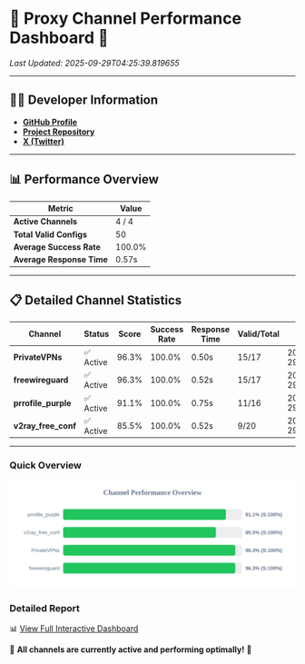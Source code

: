 # 🌟 Proxy Channel Performance Dashboard 🌟

_Last Updated: 2025-09-29T04:25:39.819655_

---

## 👩‍💻 Developer Information

- **[GitHub Profile](https://github.com/4n0nymou3)**  
- **[Project Repository](https://github.com/4n0nymou3/multi-proxy-config-fetcher)**  
- **[X (Twitter)](https://x.com/4n0nymou3)**  

---

## 📊 Performance Overview

| Metric                | Value       |
|-----------------------|-------------|
| **Active Channels**   | 4 / 4       |
| **Total Valid Configs** | 50          |
| **Average Success Rate** | 100.0%      |
| **Average Response Time** | 0.57s       |

---

## 📋 Detailed Channel Statistics

| Channel          | Status     | Score  | Success Rate | Response Time | Valid/Total | Last Success               |
|------------------|------------|--------|--------------|---------------|-------------|----------------------------|
| **PrivateVPNs**  | ✅ Active  | 96.3%  | 100.0% | 0.50s         | 15/17       | 2025-09-29T04:25:39.271426 |
| **freewireguard**  | ✅ Active  | 96.3%  | 100.0% | 0.52s         | 15/17       | 2025-09-29T04:25:39.817976 |
| **prrofile_purple**  | ✅ Active  | 91.1%  | 100.0% | 0.75s         | 11/16       | 2025-09-29T04:25:38.126171 |
| **v2ray_free_conf**  | ✅ Active  | 85.5%  | 100.0% | 0.52s         | 9/20       | 2025-09-29T04:25:38.732808 |

---

### Quick Overview
<div align="center">
  <a href="https://raw.githubusercontent.com/nullluser/NullRepo/refs/heads/main/assets/channel_stats_chart.svg">
    <img src="https://raw.githubusercontent.com/nullluser/NullRepo/refs/heads/main/assets/channel_stats_chart.svg" alt="Source Performance Statistics" width="800">
  </a>
</div>

### Detailed Report
📊 [View Full Interactive Dashboard](https://htmlpreview.github.io/?https://github.com/nullluser/NullRepo/blob/main/assets/performance_report.html)

🎉 **All channels are currently active and performing optimally!** 🎉
